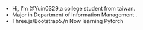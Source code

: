 - Hi, I’m @Yuin0329,a college student from taiwan.
- Major in Department of Information Management .
- Three.js/Bootstrap5./n
Now learning Pytorch
